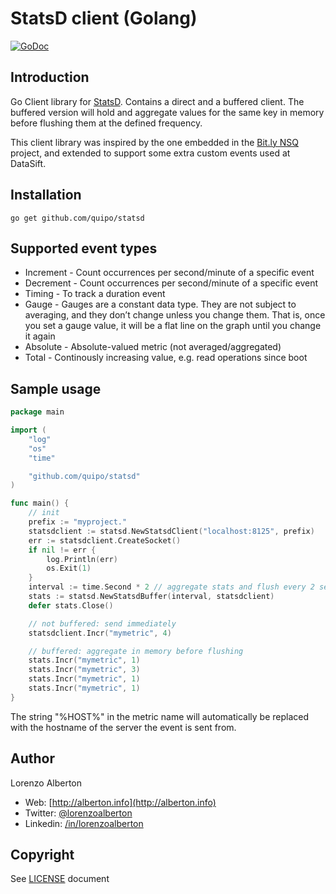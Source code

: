 # StatsD client (Golang)

[![GoDoc](https://godoc.org/github.com/quipo/statsd?status.png)](http://godoc.org/github.com/quipo/statsd)

## Introduction

Go Client library for [StatsD](https://github.com/etsy/statsd/). Contains a direct and a buffered client.
The buffered version will hold and aggregate values for the same key in memory before flushing them at the defined frequency.

This client library was inspired by the one embedded in the [Bit.ly NSQ](https://github.com/bitly/nsq/blob/master/util/statsd_client.go) project, and extended to support some extra custom events used at DataSift.

## Installation

    go get github.com/quipo/statsd

## Supported event types

* Increment - Count occurrences per second/minute of a specific event
* Decrement - Count occurrences per second/minute of a specific event
* Timing - To track a duration event
* Gauge - Gauges are a constant data type. They are not subject to averaging, and they don’t change unless you change them. That is, once you set a gauge value, it will be a flat line on the graph until you change it again
* Absolute - Absolute-valued metric (not averaged/aggregated)
* Total - Continously increasing value, e.g. read operations since boot


## Sample usage

```go
package main

import (
	"log"
	"os"
	"time"

	"github.com/quipo/statsd"
)

func main() {
	// init
	prefix := "myproject."
	statsdclient := statsd.NewStatsdClient("localhost:8125", prefix)
	err := statsdclient.CreateSocket()
	if nil != err {
		log.Println(err)
		os.Exit(1)
	}
	interval := time.Second * 2 // aggregate stats and flush every 2 seconds
	stats := statsd.NewStatsdBuffer(interval, statsdclient)
	defer stats.Close()

	// not buffered: send immediately
	statsdclient.Incr("mymetric", 4)

	// buffered: aggregate in memory before flushing
	stats.Incr("mymetric", 1)
	stats.Incr("mymetric", 3)
	stats.Incr("mymetric", 1)
	stats.Incr("mymetric", 1)
}
```

The string "%HOST%" in the metric name will automatically be replaced with the hostname of the server the event is sent from.


## Author

Lorenzo Alberton

* Web: [http://alberton.info](http://alberton.info)
* Twitter: [@lorenzoalberton](https://twitter.com/lorenzoalberton)
* Linkedin: [/in/lorenzoalberton](https://www.linkedin.com/in/lorenzoalberton)


## Copyright

See [LICENSE](LICENSE) document
